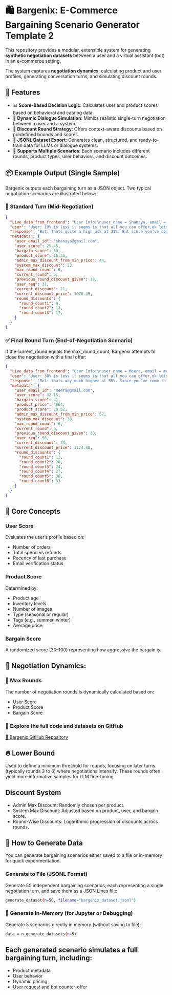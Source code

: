 # 🛍️ Bargenix: E-Commerce Bargaining Scenario Generator Template 2

This repository provides a modular, extensible system for generating **synthetic negotiation datasets** between a user and a virtual assistant (bot) in an e-commerce setting.

The system captures **negotiation dynamics**, calculating product and user profiles, generating conversation turns, and simulating discount rounds.


## 🔧 Features

- 📊 **Score-Based Decision Logic**: Calculates user and product scores based on behavioral and catalog data.
- 💬 **Dynamic Dialogue Simulation**: Mimics realistic single-turn negotiation between a user and a system.
- 💸 **Discount Round Strategy**: Offers context-aware discounts based on predefined bounds and scores.
- 💾 **JSONL Dataset Export**: Generates clean, structured, and ready-to-train data for LLMs or dialogue systems.
- 🔁 **Supports Multiple Scenarios**: Each scenario includes different rounds, product types, user behaviors, and discount outcomes.


## 📦 Example Output (Single Sample)
Bargenix outputs each bargaining turn as a JSON object. Two typical negotiation scenarios are illustrated below:
### 🧾 Standard Turn (Mid-Negotiation)
```json
{
  "Live_data_from_frontend": "User Info:\nuser_name = Shanaya, email = shanaya@gmail.com, ...\n\nProduct Info:\nproduct_name = Electric Fan, ...",
  "user": "User: 19% is less it seems is that all you can offer,ok lets say if you can make it to 31 thats a deal",
  "response": "Bot: Thats quite a high ask at 31%. But since you've come this far, I can drop the price to 1070.45 INR, which gives you 21% off.",
  "metadata": {
    "user_email_id": "shanaya@gmail.com",
    "user_score": 25.45,
    "bargain_score": 69,
    "product_score": 16.35,
    "admin_max_discount_from_min_price": 44,
    "system_max_discount": 23,
    "max_round_count": 6,
    "current_round": 5,
    "previous_round_discount_given": 19,
    "user_req": 31,
    "current_discount": 21,
    "current_discount_price": 1070.45,
    "round_discounts": {
      "round_count1": 9,
      "round_count2": 13,
      "round_count3": 17,
    }
  }
}
```
### ✅ Final Round Turn (End-of-Negotiation Scenario)
If the current_round equals the max_round_count, Bargenix attempts to close the negotiation with a final offer:
```json
{
  "Live_data_from_frontend": "User Info:\nuser_name = Meera, email = meera@gmail.com, orders = 12, spent = 5014, email_verified = meera@gmail.com, refunds = 514, days_since_last = 60\n\nProduct Info:\nproduct_name = Headband, product_description = Stretchable headband, perfect for workouts or casual wear., product_color = Emerald, product_size = One Size, product_price = 4664 INR, min_price_client = 2006 INR, avg_inventory = 65, product_tag = electronics, product_type = seasonal, images_count = 2, days_since_creation = 37\n\n",
  "user": "User: 30% is less it seems is that all you can offer,ok lets say if you can make it to 58 thats a deal",
  "response": "Bot: thats way much higher at 58%. Since you’ve come this far, I can lower the price from my side—how about 3124.88 INR, which is up to 33% off. This is my final offer and a compact deal I can get you now itself.",
  "metadata": {
    "user_email_id": "meera@gmail.com",
    "user_score": 32.15,
    "bargain_score": 41,
    "product_price": 4664,
    "product_score": 20.52,
    "admin_max_discount_from_min_price": 57,
    "system_max_discount": 33,
    "max_round_count": 6,
    "current_round": 6,
    "previous_round_discount_given": 30,
    "user_req": 58,
    "current_discount": 33,
    "current_discount_price": 3124.88,
    "round_discounts": {
      "round_count1": 13,
      "round_count2": 20,
      "round_count3": 24,
      "round_count4": 27,
      "round_count5": 30,
      "round_count6": 33
    }
  }
}

```

## 🧠 Core Concepts

### User Score
Evaluates the user’s profile based on:
- Number of orders
- Total spend vs refunds
- Recency of last purchase
- Email verification status

### Product Score
Determined by:
- Product age
- Inventory levels
- Number of images
- Type (seasonal or regular)
- Tags (e.g., summer, winter)
- Average price

### Bargain Score
A randomized score (30–100) representing how aggressive the bargain is.

## 🔁 Negotiation Dynamics:

### 🔻 Max Rounds
The number of negotiation rounds is dynamically calculated based on:
- User Score
- Product Score
- Bargain Score

### 📂 Explore the full code and datasets on GitHub
[🔗 Bargenix GitHub Repository](https://github.com/Bargenix/fastapi_llm_backend/blob/2da7d87a4537cf7202238e83f2f98a76306de75c/helper.py)

## 🔥 Lower Bound
Used to define a minimum threshold for rounds, focusing on later turns (typically rounds 3 to 6) where negotiations intensify. These rounds often yield more informative samples for LLM fine-tuning.

## Discount System
- Admin Max Discount: Randomly chosen per product.
- System Max Discount: Adjusted based on product, user, and bargain score.
- Round-Wise Discounts: Logarithmic progression of discounts across rounds.

## 🧪 How to Generate Data
You can generate bargaining scenarios either saved to a file or in-memory for quick experimentation.

### Generate to File (JSONL Format)
Generate 50 independent bargaining scenarios, each representing a single negotiation turn, and save them as a JSON Lines file:
```bash
generate_dataset(n=50, filename="bargenix_dataset.jsonl")
```

### 🧪 Generate In-Memory (for Jupyter or Debugging)
Generate 5 scenarios directly in memory (without saving to file):
```bash
data = n_generate_datasets(n=5)
```
## Each generated scenario simulates a full bargaining turn, including:
- Product metadata
- User behavior
- Dynamic pricing
- User request and bot counter-offer
